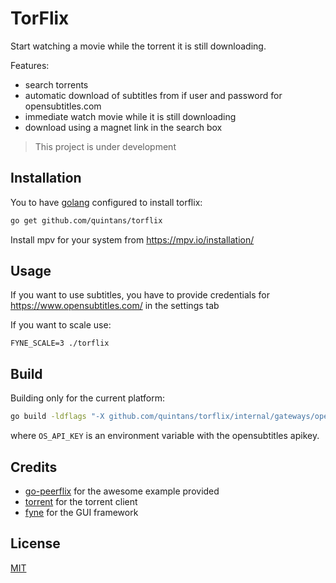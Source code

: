 # TorFlix
Start watching a movie while the torrent it is still downloading.

Features:
- search torrents
- automatic download of subtitles from if user and password for opensubtitles.com
- immediate watch movie while it is still downloading
- download using a magnet link in the search box

> This project is under development

## Installation

You to have [golang](https://go.dev/dl/) configured to install torflix:

```sh
go get github.com/quintans/torflix
```

Install mpv for your system from https://mpv.io/installation/

## Usage
If you want to use subtitles, you have to provide credentials for https://www.opensubtitles.com/ in the settings tab


If you want to scale use:
```dh
FYNE_SCALE=3 ./torflix
```

## Build

Building only for the current platform:

```bash
go build -ldflags "-X github.com/quintans/torflix/internal/gateways/opensubtitles.APIKey=$OS_API_KEY" -o ./builds/ .
```

where `OS_API_KEY` is an environment variable with the opensubtitles apikey.

## Credits
- [go-peerflix](https://github.com/Sioro-Neoku/go-peerflix) for the awesome example provided
- [torrent](https://github.com/anacrolix/torrent) for the torrent client
- [fyne](https://fyne.io/) for the GUI framework

## License
[MIT](https://raw.githubusercontent.com/quintans/torflix/master/LICENSE)
